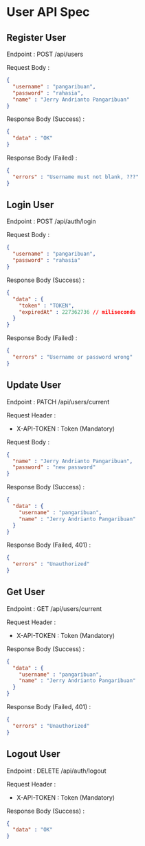 # User API Spec

## Register User

Endpoint : POST /api/users

Request Body :

```json
{
  "username" : "pangaribuan",
  "password" : "rahasia",
  "name" : "Jerry Andrianto Pangaribuan"
}
```

Response Body (Success) :

```json
{
  "data" : "OK"
}
```

Response Body (Failed) :

```json
{
  "errors" : "Username must not blank, ???"
}
```

## Login User

Endpoint : POST /api/auth/login

Request Body :

```json
{
  "username" : "pangaribuan",
  "password" : "rahasia"
}
```

Response Body (Success) :

```json
{
  "data" : {
    "token" : "TOKEN",
    "expiredAt" : 227362736 // miliseconds
  }
}
```

Response Body (Failed) :

```json
{
  "errors" : "Username or password wrong"
}
```

## Update User

Endpoint : PATCH /api/users/current

Request Header :

- X-API-TOKEN : Token (Mandatory)

Request Body :
```json
{
  "name" : "Jerry Andrianto Pangaribuan",
  "password" : "new password"
}
```

Response Body (Success) :

```json
{
  "data" : {
    "username" : "pangaribuan",
    "name" : "Jerry Andrianto Pangaribuan"
  }
}
```

Response Body (Failed, 401) :

```json
{
  "errors" : "Unauthorized"
}
```

## Get User

Endpoint : GET /api/users/current

Request Header :

- X-API-TOKEN : Token (Mandatory)

Response Body (Success) :

```json
{
  "data" : {
    "username" : "pangaribuan",
    "name" : "Jerry Andrianto Pangaribuan"
  }
}
```

Response Body (Failed, 401) :

```json
{
  "errors" : "Unauthorized"
}
```

## Logout User

Endpoint : DELETE /api/auth/logout

Request Header :

- X-API-TOKEN : Token (Mandatory)

Response Body (Success) :

```json
{
  "data" : "OK" 
}
```
